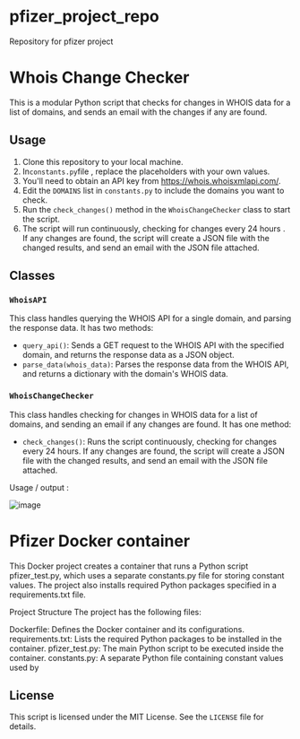 # pfizer_project_repo
Repository for pfizer project 


# Whois Change Checker

This is a modular Python script that checks for changes in WHOIS data for a list of domains, and sends an email with the changes if any are found.

## Usage

1. Clone this repository to your local machine.
2. In`constants.py`file , replace the placeholders with your own values.
3. You'll need to obtain an API key from https://whois.whoisxmlapi.com/.
4. Edit the `DOMAINS` list in `constants.py` to include the domains you want to check.
5. Run the `check_changes()` method in the `WhoisChangeChecker` class to start the script.
6. The script will run continuously, checking for changes every 24 hours . If any changes are found, the script will create a JSON file with the changed results, and send an email with the JSON file attached.

## Classes

### `WhoisAPI`

This class handles querying the WHOIS API for a single domain, and parsing the response data. It has two methods:

- `query_api()`: Sends a GET request to the WHOIS API with the specified domain, and returns the response data as a JSON object.
- `parse_data(whois_data)`: Parses the response data from the WHOIS API, and returns a dictionary with the domain's WHOIS data.

### `WhoisChangeChecker`

This class handles checking for changes in WHOIS data for a list of domains, and sending an email if any changes are found. It has one method:

- `check_changes()`: Runs the script continuously, checking for changes every 24 hours. If any changes are found, the script will create a JSON file with the changed results, and send an email with the JSON file attached.

Usage / output : 

![image](https://user-images.githubusercontent.com/106857050/225811005-217f901e-c07c-40d8-ad1b-4b9ee8ce1927.png)

# Pfizer Docker container 


This Docker project creates a container that runs a Python script pfizer_test.py, which uses a separate constants.py file for storing constant values. The project also installs required Python packages specified in a requirements.txt file.

Project Structure
The project has the following files:

Dockerfile: Defines the Docker container and its configurations.
requirements.txt: Lists the required Python packages to be installed in the container.
pfizer_test.py: The main Python script to be executed inside the container.
constants.py: A separate Python file containing constant values used by 


## License

This script is licensed under the MIT License. See the `LICENSE` file for details.
